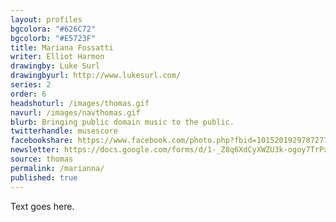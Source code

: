 ```yaml
---
layout: profiles
bgcolora: "#626C72"
bgcolorb: "#E5723F"
title: Mariana Fossatti
writer: Elliot Harmon
drawingby: Luke Surl
drawingbyurl: http://www.lukesurl.com/
series: 2
order: 6
headshoturl: /images/thomas.gif
navurl: /images/navthomas.gif
blurb: Bringing public domain music to the public.
twitterhandle: musescore
facebookshare: https://www.facebook.com/photo.php?fbid=10152019297872777
newsletter: https://docs.google.com/forms/d/1-_Z8q6XdCyXWZU3k-ogoy7TrPxhSN7nYHPvjj0MwogA/viewform?entry.239708838=Team+Open+-+Thomas&entry.1860916380&entry.1017428125&entry.1257771276
source: thomas
permalink: /marianna/
published: true
---
```


Text goes here.